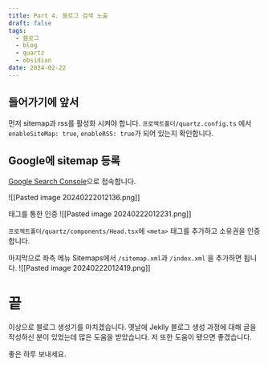 ```yaml
---
title: Part 4. 블로그 검색 노출
draft: false
tags:
  - 블로그
  - blog
  - quartz
  - obsidian
date: 2024-02-22
---
```


## 들어가기에 앞서

먼저 sitemap과 rss를 활성화 시켜야 합니다. `프로젝트폴더/quartz.config.ts` 에서 `enableSiteMap: true`, `enableRSS: true`가 되어 있는지 확인합니다.

## Google에 sitemap 등록

[Google Search Console](https://search.google.com/search-console?hl=ko)으로 접속합니다.

![[Pasted image 20240222012136.png]]

태그를 통한 인증
![[Pasted image 20240222012231.png]]

`프로젝트폴더/quartz/components/Head.tsx`에 `<meta>` 태그를 추가하고 소유권을 인증합니다.

마지막으로 좌측 메뉴 Sitemaps에서 `/sitemap.xml`과 `/index.xml` 을 추가하면 됩니다.
![[Pasted image 20240222012419.png]]

# 끝

이상으로 블로그 생성기를 마치겠습니다. 옛날에 Jeklly 블로그 생성 과정에 대해 글을 작성하신 분이 있었는데 많은 도움을 받았습니다. 저 또한 도움이 됐으면 좋겠습니다.

좋은 하루 보내세요.
